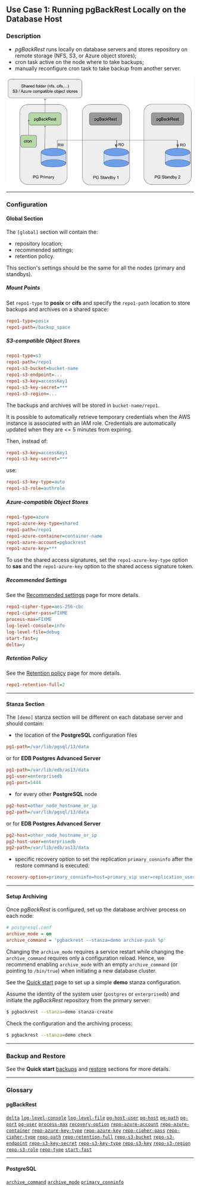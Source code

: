 ## Use Case 1: Running pgBackRest Locally on the Database Host

### Description

* _pgBackRest_ runs locally on database servers and stores repository on remote storage (NFS, S3, or Azure object stores);
* cron task active on the node where to take backups;
* manually reconfigure cron task to take backup from another server.

![Use case diagram](images/use_case_1-01.png)

---

### Configuration

#### Global Section

The `[global]` section will contain the:
* repository location;
* recommended settings;
* retention policy.

This section's settings should be the same for all the nodes (primary and standbys).

##### Mount Points

Set `repo1-type` to **posix** or **cifs** and specify the `repo1-path` location to store backups and archives on a shared space:

```ini
repo1-type=posix
repo1-path=/backup_space
```

##### S3-compatible Object Stores

```ini
repo1-type=s3
repo1-path=/repo1
repo1-s3-bucket=bucket-name
repo1-s3-endpoint=...
repo1-s3-key=accessKey1
repo1-s3-key-secret=***
repo1-s3-region=...
```

The backups and archives will be stored in `bucket-name/repo1`.

It is possible to automatically retrieve temporary credentials when the AWS instance is associated with an IAM role. Credentials are automatically updated when they are <= 5 minutes from expiring.

Then, instead of:

```ini 
repo1-s3-key=accessKey1
repo1-s3-key-secret=***
```

use:

```ini
repo1-s3-key-type=auto
repo1-s3-role=authrole
```

##### Azure-compatible Object Stores

```ini
repo1-type=azure
repo1-azure-key-type=shared
repo1-path=/repo1
repo1-azure-container=container-name
repo1-azure-account=pgbackrest
repo1-azure-key=***
```

To use the shared access signatures, set the `repo1-azure-key-type` option to **sas** and the `repo1-azure-key` option to the shared access signature token.

##### Recommended Settings

See the [Recommended settings](04-recommended_settings.md) page for more details.

```ini
repo1-cipher-type=aes-256-cbc
repo1-cipher-pass=FIXME
process-max=FIXME
log-level-console=info
log-level-file=debug
start-fast=y
delta=y
```

##### Retention Policy

See the [Retention policy](05-retention_policy.md) page for more details.

```ini
repo1-retention-full=2
```

---

#### Stanza Section

The `[demo]` stanza section will be different on each database server and should contain:

* the location of the **PostgreSQL** configuration files

```ini
pg1-path=/var/lib/pgsql/13/data
```

or for **EDB Postgres Advanced Server**

```ini
pg1-path=/var/lib/edb/as13/data
pg1-user=enterprisedb
pg1-port=5444 
```

* for every other **PostgreSQL** node

```ini
pg2-host=other_node_hostname_or_ip
pg2-path=/var/lib/pgsql/13/data
```

or for **EDB Postgres Advanced Server**

```ini
pg2-host=other_node_hostname_or_ip
pg2-host-user=enterprisedb
pg2-path=/var/lib/edb/as13/data
```

* specific recovery option to set the replication `primary_conninfo` after the restore command is executed:

```ini
recovery-option=primary_conninfo=host=primary_vip user=replication_user ...
```

---

#### Setup Archiving

Once _pgBackRest_ is configured, set up the database archiver process on each node:

```ini
# postgresql.conf
archive_mode = on
archive_command = 'pgbackrest --stanza=demo archive-push %p'
```

Changing the `archive_mode` requires a service restart while changing the `archive_command` requires only a configuration reload. Hence, we recommend enabling `archive_mode` with an empty `archive_command` (or pointing to `/bin/true`) when initiating a new database cluster.

See the [Quick start](03-quick_start.md) page to set up a simple **demo** stanza configuration.

Assume the identity of the system user (`postgres` or `enterprisedb`) and initiate the _pgBackRest_ repository from the primary server:

```bash
$ pgbackrest --stanza=demo stanza-create
```

Check the configuration and the archiving process:

```bash
$ pgbackrest --stanza=demo check
```

---

### Backup and Restore

See the **Quick start** [backups](03-quick_start.md#backups) and [restore](03-quick_start.md#restore) sections for more details.

---

### Glossary

#### pgBackRest

[`delta`](https://pgbackrest.org/configuration.html#section-general/option-delta)
[`log-level-console`](https://pgbackrest.org/configuration.html#section-log/option-log-level-console)
[`log-level-file`](https://pgbackrest.org/configuration.html#section-log/option-log-level-file)
[`pg-host-user`](https://pgbackrest.org/configuration.html#section-stanza/option-pg-host-user)
[`pg-host`](https://pgbackrest.org/configuration.html#section-stanza/option-pg-host)
[`pg-path`](https://pgbackrest.org/configuration.html#section-stanza/option-pg-path)
[`pg-port`](https://pgbackrest.org/configuration.html#section-stanza/option-pg-port)
[`pg-user`](https://pgbackrest.org/configuration.html#section-stanza/option-pg-user)
[`process-max`](https://pgbackrest.org/configuration.html#section-general/option-process-max)
[`recovery-option`](https://pgbackrest.org/configuration.html#section-restore/option-recovery-option)
[`repo-azure-account`](https://pgbackrest.org/configuration.html#section-repository/option-repo-azure-account)
[`repo-azure-container`](https://pgbackrest.org/configuration.html#section-repository/option-repo-azure-container)
[`repo-azure-key-type`](https://pgbackrest.org/configuration.html#section-repository/option-repo-azure-key-type)
[`repo-azure-key`](https://pgbackrest.org/configuration.html#section-repository/option-repo-azure-key)
[`repo-cipher-pass`](https://pgbackrest.org/configuration.html#section-repository/option-repo-cipher-pass)
[`repo-cipher-type`](https://pgbackrest.org/configuration.html#section-repository/option-repo-cipher-type)
[`repo-path`](https://pgbackrest.org/configuration.html#section-repository/option-repo-path)
[`repo-retention-full`](https://pgbackrest.org/configuration.html#section-repository/option-repo-retention-full)
[`repo-s3-bucket`](https://pgbackrest.org/configuration.html#section-repository/option-repo-s3-bucket)
[`repo-s3-endpoint`](https://pgbackrest.org/configuration.html#section-repository/option-repo-s3-endpoint)
[`repo-s3-key-secret`](https://pgbackrest.org/configuration.html#section-repository/option-repo-s3-key-secret)
[`repo-s3-key-type`](https://pgbackrest.org/configuration.html#section-repository/option-repo-s3-key-type)
[`repo-s3-key`](https://pgbackrest.org/configuration.html#section-repository/option-repo-s3-key)
[`repo-s3-region`](https://pgbackrest.org/configuration.html#section-repository/option-repo-s3-region)
[`repo-s3-role`](https://pgbackrest.org/configuration.html#section-repository/option-repo-s3-role)
[`repo-type`](https://pgbackrest.org/configuration.html#section-repository/option-repo-type)
[`start-fast`](https://pgbackrest.org/configuration.html#section-backup/option-start-fast)

---

#### PostgreSQL

[`archive_command`](https://www.postgresql.org/docs/current/runtime-config-wal.html#GUC-ARCHIVE-COMMAND)
[`archive_mode`](https://www.postgresql.org/docs/current/runtime-config-wal.html#GUC-ARCHIVE-MODE)
[`primary_conninfo`](https://www.postgresql.org/docs/current/runtime-config-replication.html#GUC-PRIMARY-CONNINFO)
